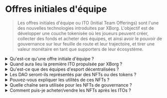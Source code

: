 # Offres initiales d'équipe

> Les offres initiales d'équipe ou ITO (Initial Team Offerings) sont l'une des nouvelles technologies introduites par XBorg. L'objectif est de développer une couche tokenisée où les joueurs peuvent créer, collecter des fonds et acheter des équipes, et ainsi avoir le pouvoir de gouvernance sur leur feuille de route et leur trajectoire, et tirer une valeur monétaire en tant que supporters de leur écosystème.

<details>

<summary>Qu'est-ce qu'une offre initiale d'équipe ?</summary>

Les offres initiales d'équipe (ITO) désignent le processus de tokenisation d'une équipe d'esport avec un token de gouvernance et d'utilité.

</details>

<details>

<summary>Quand aura lieu la première ITO propulsée par XBorg ?</summary>

Aux alentours du troisième trimestre 2023.

</details>

<details>

<summary>Qu'est-ce que des équipes d'esport décentralisées ?</summary>

Les équipes d'esport décentralisées sont financées et gérées par des fans, tout comme un DAO pour l'esport.

</details>

<details>

<summary>Les DAO seront-ils représentés par des NFTs ou des tokens ?</summary>

Les DAO d'esport sont gouvernés par des NFTs (jetons non fongibles).

</details>

<details>

<summary>Pouvez-vous expliquer les utilités de ces NFTs ?</summary>

Ils confèrent des droits de gouvernance, un accès à un club unique et des récompenses basées sur les performances de l'équipe.

</details>

<details>

<summary>Quelle chaîne sera utilisée pour les NFTs de gouvernance ?</summary>

Ethereum

</details>

<details>

<summary>Comment puis-je acheter/vendre les NFTs après les ITOs ?</summary>

Les NFTs seront vendables sur des places de marché secondaires telles que Opensea, Blur, etc.

</details>